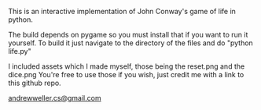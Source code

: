 This is an interactive implementation of John Conway's game of life in python.

The build depends on pygame so you must install that if you want to run it yourself.
To build it just navigate to the directory of the files and do "python life.py"

I included assets which I made myself, those being the reset.png and the dice.png
You're free to use those if you wish, just credit me with a link to this github repo.

andrewweller.cs@gmail.com
